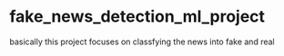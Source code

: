 # fake_news_detection_ml_project
basically this project focuses on classfying the news into fake and real


